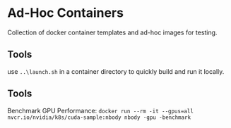 # Ad-Hoc Containers
Collection of docker container templates and ad-hoc images for testing.

## Tools

use `..\launch.sh` in a container directory to quickly build and run it locally.

## Tools

Benchmark GPU Performance: `docker run --rm -it --gpus=all nvcr.io/nvidia/k8s/cuda-sample:nbody nbody -gpu -benchmark`